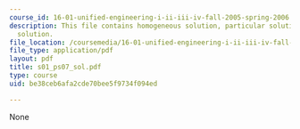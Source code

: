```yaml
---
course_id: 16-01-unified-engineering-i-ii-iii-iv-fall-2005-spring-2006
description: This file contains homogeneous solution, particular solution and total
  solution.
file_location: /coursemedia/16-01-unified-engineering-i-ii-iii-iv-fall-2005-spring-2006/be38ceb6afa2cde70bee5f9734f094ed_s01_ps07_sol.pdf
file_type: application/pdf
layout: pdf
title: s01_ps07_sol.pdf
type: course
uid: be38ceb6afa2cde70bee5f9734f094ed

---
```

None